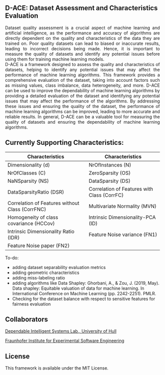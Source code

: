 ## D-ACE: Dataset Assessment and Characteristics Evaluation

<script type='text/javascript'>document.addEventListener('DOMContentLoaded', function () {window.setTimeout(document.querySelector('svg').classList.add('animated'),1000);})</script>

<div align="justify">Dataset quality assessment is a crucial aspect of machine learning and artificial intelligence, as the performance and accuracy of algorithms are directly dependent on the quality and characteristics of the data they are trained on. Poor quality datasets can lead to biased or inaccurate results, leading to incorrect decisions being made. Hence, it is important to measure the quality of datasets and identify any potential issues before using them for training machine learning models.</div>
<div align="justify">D-ACE is a framework designed to assess the quality and characteristics of datasets, helping to identify any potential issues that may affect the performance of machine learning algorithms. This framework provides a comprehensive evaluation of the dataset, taking into account factors such as missing values, class imbalance, data heterogeneity, and more. D-ACE can be used to improve the dependability of machine learning algorithms by providing a detailed evaluation of the dataset and identifying any potential issues that may affect the performance of the algorithms. By addressing these issues and ensuring the quality of the dataset, the performance of machine learning algorithms can be improved, leading to more accurate and reliable results. In general, D-ACE can be a valuable tool for measuring the quality of datasets and ensuring the dependability of machine learning algorithms.</div>

## Currently Supporting Characteristics:


| Characteristics                                | Characteristics                                        |
| ---------------------------------------------- | ------------------------------------------------------ |
| Dimensionality (d)                             | NrOfInstances (N)                                      |
| NrOfClasses (C)                                | ZeroSparsity (OS)                                      |
| NaNSparsity (NS)                               | DataSparsity (DS)                                      |
| DataSparsityRatio (DSR)                        | Correlation of Features with Class (CorrFC)            |
| Correlation of Features without Class (CorrFNC)| Multivariate Normality (MVN)                          |
| Homogeneity of class covariance (HCCov)        | Intrinsic Dimensionality-PCA (ID)                      |
| Intrinsic Dimensionality Ratio (IDR)           | Feature Noise variance (FN1)                           |
| Feature Noise paper (FN2)                      |                                                        |


To-do:
* adding dataset separability evaluation metrics
* adding geometric characteristics
* adding miss-labeling ratio
* adding algorithms like Data Shapley: Ghorbani, A., & Zou, J. (2019, May). Data shapley: Equitable valuation of data for machine learning. In International Conference on Machine Learning (pp. 2242-2251). PMLR.
* Checking for the dataset balance with respect to sensitive features for fairness evaluation

## Collaborators
<a href = "https://www.hull.ac.uk/work-with-us/research/groups/dependable-intelligent-systems">Dependable Intelligent Systems Lab., University of Hull</a>

<a href = "https://www.iese.fraunhofer.de">Fraunhofer Institute for Experimental Software Engineering</a>
 
## License
This framework is available under the MIT License. 
